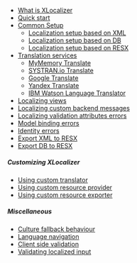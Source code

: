 - [What is XLocalizer][2]
- [Quick start][3]
- [Common Setup][4]
  - [Localization setup based on XML][5]
  - [Localization setup based on DB][6]
  - [Localization setup based on RESX][7]
- [Translation services][8]
  - [MyMemory Translate][9]
  - [SYSTRAN.io Translate][10]
  - [Google Translate][11]
  - [Yandex Translate][12]
  - [IBM Watson Language Translator][13]
- [Localizing views][14]
- [Localizing custom backend messages][15]
- [Localizing validation attributes errors][16]
- [Model binding errors][17]
- [Identity errors][18]
- [Export XML to RESX][19]
- [Export DB to RESX][20]

##### Customizing XLocalizer
- [Using custom translator][21]
- [Using custom resource provider][22]
- [Using custom resource exporter][23]

##### Miscellaneous
  - [Culture fallback behaviour][24]
  - [Language navigation][25]
  - [Client side validation][26]
  - [Validating localized input][27]

[2]:../XLocalizer/what-is-xlocalizer.md
[3]:../XLocalizer/setup-quick-start.md
[4]:../XLocalizer/setup.md
[5]:../XLocalizer/setup-xml.md
[6]:../XLocalizer/setup-db.md
[7]:../XLocalizer/setup-resx.md
[8]:../XLocalizer/translate-services.md
[9]:../XLocalizer/translate-services-mymemory.md
[10]:../XLocalizer/translate-services-systran.md
[11]:../XLocalizer/translate-services-google.md
[12]:../XLocalizer/translate-services-yandex.md
[13]:../XLocalizer/translate-services-ibm.md
[14]:../XLocalizer/localizing-views.md
[15]:../XLocalizer/localizing-custom-backend-messages.md
[16]:../XLocalizer/localizing-validation-attributes-errors.md
[17]:../XLocalizer/model-binding-errors.md
[18]:../XLocalizer/identity-errors.md
[19]:../XLocalizer/export-xml-to-resx.md
[20]:../XLocalizer/export-db-to-resx.md
[21]:../XLocalizer/using-custom-translator.md
[22]:../XLocalizer/using-custom-resource-provider.md
[23]:../XLocalizer/using-custom-resource-exporter.md
[24]:../XLocalizer/culture-fallback-behavior.md
[25]:../XLocalizer/language-navigation.md
[26]:./XLocalizer/client-side-validation.md
[27]:./XLocalizer/validating-localized-input.md